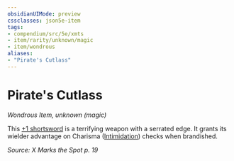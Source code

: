 ```yaml
---
obsidianUIMode: preview
cssclasses: json5e-item
tags:
- compendium/src/5e/xmts
- item/rarity/unknown/magic
- item/wondrous
aliases: 
- "Pirate's Cutlass"
---
```

# Pirate's Cutlass
*Wondrous Item, unknown (magic)*  


This [+1 shortsword](/Systems/5e/items/1-weapon.md) is a terrifying weapon with a serrated edge. It grants its wielder advantage on Charisma ([Intimidation](/Systems/5e/rules/skills.md#Intimidation)) checks when brandished.

*Source: X Marks the Spot p. 19*